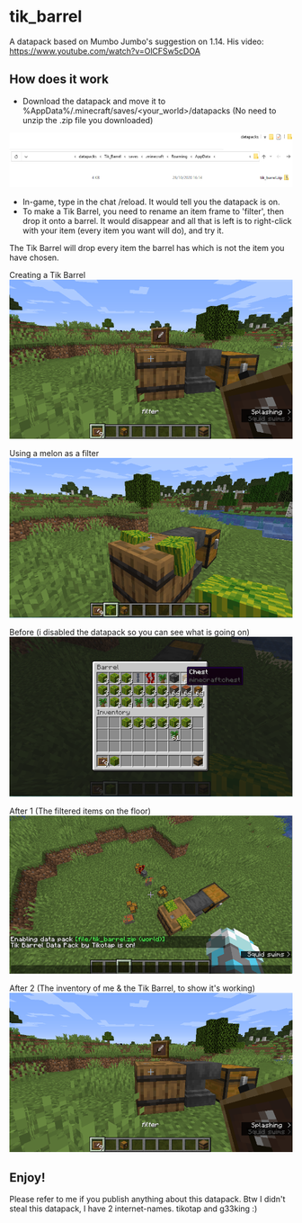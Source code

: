 # tik_barrel
A datapack based on Mumbo Jumbo's suggestion on 1.14. His video: https://www.youtube.com/watch?v=OlCFSw5cDOA

## How does it work
* Download the datapack and move it to %AppData%/.minecraft/saves/<your_world>/datapacks  (No need to unzip the .zip file you downloaded)

![Image of where to place the .zip](docs/where.png)

* In-game, type in the chat /reload. It would tell you the datapack is on.
* To make a Tik Barrel, you need to rename an item frame to 'filter', then drop it onto a barrel. It would disappear and all that is left is to right-click with your item (every item you want will do), and try it.

The Tik Barrel will drop every item the barrel has which is not the item you have chosen.

Creating a Tik Barrel
![Image of creating a tik barrel](docs/filter.png)

Using a melon as a filter
![Image of using melon as a filter](docs/filtering_melon.png)

Before (i disabled the datapack so you can see what is going on)
![Image of before it's working](docs/before.png)

After 1 (The filtered items on the floor)
![Image of filtered items on the floor](docs/after1.png)

After 2 (The inventory of me & the Tik Barrel, to show it's working)
![Image of inventories, the datapack is working](docs/filter.png)

## Enjoy!
Please refer to me if you publish anything about this datapack.
Btw I didn't steal this datapack, I have 2 internet-names. tikotap and g33king :)
